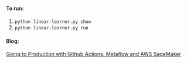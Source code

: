 #### To run:
1. ```python linear-learner.py show```
1. ```python linear-learner.py run```

#### Blog:
[Going to Production with Github Actions, Metaflow and AWS SageMaker](https://fullstackdeveloper.tips/github-actions-metaflow-sagemaker/)
